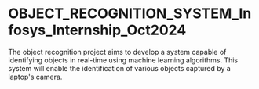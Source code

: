 # OBJECT_RECOGNITION_SYSTEM_Infosys_Internship_Oct2024
The object recognition project aims to develop a system capable of identifying objects in real-time using machine learning algorithms. This system will enable the identification of various objects captured by a laptop's camera.
